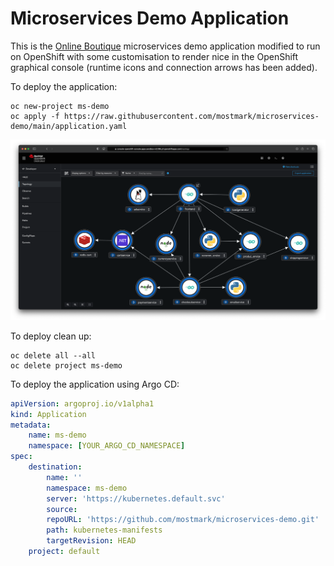 # Microservices Demo Application

This is the [Online Boutique](https://github.com/GoogleCloudPlatform/microservices-demo/) microservices demo application modified to run on OpenShift with some customisation to render nice in the OpenShift graphical console (runtime icons and connection arrows has been added).

To deploy the application:

```
oc new-project ms-demo
oc apply -f https://raw.githubusercontent.com/mostmark/microservices-demo/main/application.yaml

```

![OpenShift Console](./images/ms-demo-screenshot1.png)

To deploy clean up:

```
oc delete all --all
oc delete project ms-demo

```

To deploy the application using Argo CD:

```yaml
apiVersion: argoproj.io/v1alpha1
kind: Application
metadata:
    name: ms-demo
    namespace: [YOUR_ARGO_CD_NAMESPACE]
spec:
    destination:
        name: ''
        namespace: ms-demo
        server: 'https://kubernetes.default.svc'
        source:
        repoURL: 'https://github.com/mostmark/microservices-demo.git'
        path: kubernetes-manifests
        targetRevision: HEAD
    project: default
```

